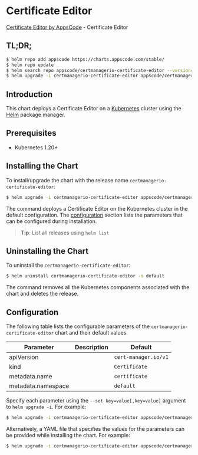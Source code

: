 # Certificate Editor

[Certificate Editor by AppsCode](https://appscode.com) - Certificate Editor

## TL;DR;

```bash
$ helm repo add appscode https://charts.appscode.com/stable/
$ helm repo update
$ helm search repo appscode/certmanagerio-certificate-editor --version=v0.25.0
$ helm upgrade -i certmanagerio-certificate-editor appscode/certmanagerio-certificate-editor -n default --create-namespace --version=v0.25.0
```

## Introduction

This chart deploys a Certificate Editor on a [Kubernetes](http://kubernetes.io) cluster using the [Helm](https://helm.sh) package manager.

## Prerequisites

- Kubernetes 1.20+

## Installing the Chart

To install/upgrade the chart with the release name `certmanagerio-certificate-editor`:

```bash
$ helm upgrade -i certmanagerio-certificate-editor appscode/certmanagerio-certificate-editor -n default --create-namespace --version=v0.25.0
```

The command deploys a Certificate Editor on the Kubernetes cluster in the default configuration. The [configuration](#configuration) section lists the parameters that can be configured during installation.

> **Tip**: List all releases using `helm list`

## Uninstalling the Chart

To uninstall the `certmanagerio-certificate-editor`:

```bash
$ helm uninstall certmanagerio-certificate-editor -n default
```

The command removes all the Kubernetes components associated with the chart and deletes the release.

## Configuration

The following table lists the configurable parameters of the `certmanagerio-certificate-editor` chart and their default values.

|     Parameter      | Description |             Default             |
|--------------------|-------------|---------------------------------|
| apiVersion         |             | <code>cert-manager.io/v1</code> |
| kind               |             | <code>Certificate</code>        |
| metadata.name      |             | <code>certificate</code>        |
| metadata.namespace |             | <code>default</code>            |


Specify each parameter using the `--set key=value[,key=value]` argument to `helm upgrade -i`. For example:

```bash
$ helm upgrade -i certmanagerio-certificate-editor appscode/certmanagerio-certificate-editor -n default --create-namespace --version=v0.25.0 --set apiVersion=cert-manager.io/v1
```

Alternatively, a YAML file that specifies the values for the parameters can be provided while
installing the chart. For example:

```bash
$ helm upgrade -i certmanagerio-certificate-editor appscode/certmanagerio-certificate-editor -n default --create-namespace --version=v0.25.0 --values values.yaml
```
